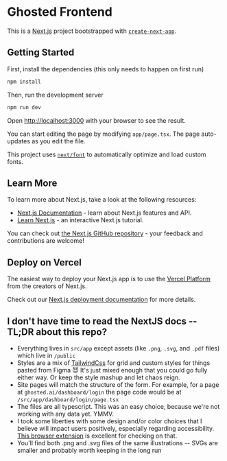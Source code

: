 # Ghosted Frontend

This is a [Next.js](https://nextjs.org/) project bootstrapped with [`create-next-app`](https://github.com/vercel/next.js/tree/canary/packages/create-next-app).

## Getting Started

First, install the dependencies (this only needs to happen on first run)

```bash
npm install
```

Then, run the development server

```bash
npm run dev
```

Open [http://localhost:3000](http://localhost:3000) with your browser to see the result.

You can start editing the page by modifying `app/page.tsx`. The page auto-updates as you edit the file.

This project uses [`next/font`](https://nextjs.org/docs/basic-features/font-optimization) to automatically optimize and load custom fonts.

## Learn More

To learn more about Next.js, take a look at the following resources:

- [Next.js Documentation](https://nextjs.org/docs) - learn about Next.js features and API.
- [Learn Next.js](https://nextjs.org/learn) - an interactive Next.js tutorial.

You can check out [the Next.js GitHub repository](https://github.com/vercel/next.js/) - your feedback and contributions are welcome!

## Deploy on Vercel

The easiest way to deploy your Next.js app is to use the [Vercel Platform](https://vercel.com/new?utm_medium=default-template&filter=next.js&utm_source=create-next-app&utm_campaign=create-next-app-readme) from the creators of Next.js.

Check out our [Next.js deployment documentation](https://nextjs.org/docs/deployment) for more details.

## I don't have time to read the NextJS docs -- TL;DR about this repo?

- Everything lives in `src/app` except assets (like `.png`, `.svg`, and `.pdf` files) which live in `/public`
- Styles are a mix of [TailwindCss](https://tailwindcss.com/) for grid and custom styles for things pasted from Figma 😈 It's just mixed enough that you could go fully either way. Or keep the style mashup and let chaos reign.
- Site pages will match the structure of the form. For example, for a page at `ghosted.ai/dashboard/login` the page code would be at `/src/app/dashboard/login/page.tsx`
- The files are all typescript. This was an easy choice, because we're not working with any data yet. YMMV.
- I took some liberties with some design and/or color choices that I believe will impact users positively, especially regarding accessibility. [This browser extension](https://www.deque.com/axe/browser-extensions/) is excellent for checking on that.
- You'll find both .png and .svg files of the same illustrations -- SVGs are smaller and probably worth keeping in the long run
